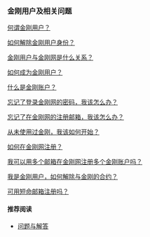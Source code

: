 ### 金刚用户及相关问题

[何谓金刚用户？](https://a2zitpro.github.io/web/金刚用户)

[如何解除金刚用户身份？ ](https://a2zitpro.github.io/web/解除金刚用户合约)

[金刚用户与金刚网是什么关系？ ](https://a2zitpro.github.io/web/金刚用户与金刚网的关系)

[如何成为金刚用户？](https://a2zitpro.github.io/web/成为金刚用户)

[什么是金刚账户？](https://a2zitpro.github.io/web/金刚账户)

[忘记了登录金刚网的密码，我该怎么办？](https://a2zitpro.github.io/web/忘记密码)

[忘记了在金刚网的注册邮箱，我该怎么办？](https://a2zitpro.github.io/web/忘记注册邮箱)

[从未使用过金刚，我该如何开始？](https://a2zitpro.github.io/web/成为金刚用户)

[如何在金刚网注册？](https://a2zitpro.github.io/web/在金刚网注册)

[我可以用多个邮箱在金刚网注册多个金刚账户吗？](https://a2zitpro.github.io/web/多邮箱注册)

[我是金刚用户，如何解除与金刚的合约？](https://a2zitpro.github.io/web/解除金刚用户合约)

[可用短命邮箱注册吗？](https://a2zitpro.github.io/web/短命邮箱注册)

[]()
[]()
[]()
[]()


#### 推荐阅读
- [ 问题与解答 ](https://a2zitpro.github.io/web/问题与解答)
